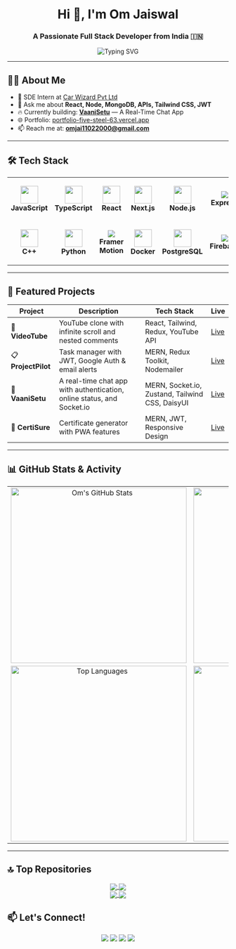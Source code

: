 <h1 align="center">Hi 👋, I'm Om Jaiswal</h1>
<h3 align="center">A Passionate Full Stack Developer from India 🇮🇳</h3>

<p align="center">
  <img src="https://readme-typing-svg.demolab.com?font=Fira+Code&duration=3000&pause=1000&center=true&width=435&lines=Full+Stack+MERN+Developer;React+%7C+Node+%7C+MongoDB+%7C+JWT;DSA+Lover+on+Leetcode;Always+learning+new+things" alt="Typing SVG" />
</p>

---

## 🧑‍💻 About Me

- 💼 SDE Intern at [Car Wizard Pvt Ltd](https://www.vahanhelp.in/)  
- 💬 Ask me about **React, Node, MongoDB, APIs, Tailwind CSS, JWT**  
- 🔥 Currently building: **[VaaniSetu](https://github.com/omjaiswal45)** — A Real-Time Chat App  
- 🌐 Portfolio: [portfolio-five-steel-63.vercel.app](https://portfolio-five-steel-63.vercel.app/)  
- 📫 Reach me at: **omjai11022000@gmail.com**

---

## 🛠️ Tech Stack

<table align="center">
  <tr>
    <td align="center" width="110" height="100">
      <img src="https://cdn.jsdelivr.net/gh/devicons/devicon/icons/javascript/javascript-original.svg" width="40"/><br/><b>JavaScript</b>
    </td>
    <td align="center" width="110" height="100">
      <img src="https://cdn.jsdelivr.net/gh/devicons/devicon/icons/typescript/typescript-original.svg" width="40"/><br/><b>TypeScript</b>
    </td>
    <td align="center" width="110" height="100">
      <img src="https://cdn.jsdelivr.net/gh/devicons/devicon/icons/react/react-original.svg" width="40"/><br/><b>React</b>
    </td>
    <td align="center" width="110" height="100">
      <img src="https://cdn.jsdelivr.net/gh/devicons/devicon/icons/nextjs/nextjs-original.svg" width="40"/><br/><b>Next.js</b>
    </td>
    <td align="center" width="110" height="100">
      <img src="https://cdn.jsdelivr.net/gh/devicons/devicon/icons/nodejs/nodejs-original.svg" width="40"/><br/><b>Node.js</b>
    </td>
    <td align="center" width="110" height="100">
      <img src="https://img.shields.io/badge/Express.js-grey?style=flat-square&logo=express&logoColor=white" /><br/><b>Express</b>
    </td>
    <td align="center" width="110" height="100">
      <img src="https://cdn.jsdelivr.net/gh/devicons/devicon/icons/mongodb/mongodb-original.svg" width="40"/><br/><b>MongoDB</b>
    </td>
    <td align="center" width="110" height="100">
      <img src="https://img.shields.io/badge/Tailwind_CSS-38B2AC?style=flat-square&logo=tailwind-css&logoColor=white" /><br/><b>Tailwind</b>
    </td>
  </tr>
  <tr>
    <td align="center" width="110" height="100">
      <img src="https://cdn.jsdelivr.net/gh/devicons/devicon/icons/cplusplus/cplusplus-original.svg" width="40"/><br/><b>C++</b>
    </td>
    <td align="center" width="110" height="100">
      <img src="https://cdn.jsdelivr.net/gh/devicons/devicon/icons/python/python-original.svg" width="40"/><br/><b>Python</b>
    </td>
    <td align="center" width="110" height="100">
      <img src="https://img.shields.io/badge/Framer_Motion-EF5CFF?style=flat-square&logo=framer&logoColor=white" /><br/><b>Framer Motion</b>
    </td>
    <td align="center" width="110" height="100">
      <img src="https://cdn.jsdelivr.net/gh/devicons/devicon/icons/docker/docker-original.svg" width="40"/><br/><b>Docker</b>
    </td>
    <td align="center" width="110" height="100">
      <img src="https://cdn.jsdelivr.net/gh/devicons/devicon/icons/postgresql/postgresql-original.svg" width="40"/><br/><b>PostgreSQL</b>
    </td>
    <td align="center" width="110" height="100">
      <img src="https://img.shields.io/badge/Firebase-ffca28?style=flat-square&logo=firebase&logoColor=black" /><br/><b>Firebase</b>
    </td>
    <td align="center" width="110" height="100">
      <img src="https://cdn.jsdelivr.net/gh/devicons/devicon/icons/github/github-original.svg" width="40"/><br/><b>GitHub</b>
    </td>
    <td align="center" width="110" height="100">
      <img src="https://img.shields.io/badge/Postman-orange?style=flat-square&logo=postman&logoColor=white" /><br/><b>Postman</b>
    </td>
  </tr>
</table>

---

## 🌟 Featured Projects

| Project | Description | Tech Stack | Live |
|--------|-------------|------------|------|
| 🎥 **VideoTube** | YouTube clone with infinite scroll and nested comments | React, Tailwind, Redux, YouTube API | [Live](https://video-tube-orpin.vercel.app/) |
| 📋 **ProjectPilot** | Task manager with JWT, Google Auth & email alerts | MERN, Redux Toolkit, Nodemailer | [Live](https://project-pilot-om-jaiswals-projects-56697ee4.vercel.app/) |
| 💬 **VaaniSetu** | A real-time chat app with authentication, online status, and Socket.io | MERN, Socket.io, Zustand, Tailwind CSS, DaisyUI | [Live](https://chat-app-qjn5.onrender.com/) |
| 📄 **CertiSure** | Certificate generator with PWA features | MERN, JWT, Responsive Design | [Live](https://certisure.vercel.app/) |

---

## 📊 GitHub Stats & Activity

<table align="center">
  <tr>
    <td align="center">
      <img src="https://github-readme-stats.vercel.app/api?username=omjaiswal45&show_icons=true&theme=radical" width="400" alt="Om's GitHub Stats" />
    </td>
    <td align="center">
      <img src="https://streak-stats.demolab.com?user=omjaiswal45&theme=radical&hide_border=true" width="400" alt="GitHub Streak" />
    </td>
  </tr>
  <tr>
    <td align="center">
      <img src="https://github-readme-stats.vercel.app/api/top-langs/?username=omjaiswal45&layout=compact&theme=radical" width="400" alt="Top Languages" />
    </td>
    <td align="center">
      <img src="https://github-readme-activity-graph.vercel.app/graph?username=omjaiswal45&theme=tokyo-night" width="400" alt="GitHub Activity Graph" />
    </td>
  </tr>
</table>

---

## 🔝 Top Repositories

<div align="center">

<a href="https://github.com/omjaiswal45/VaaniSetu" target="_blank">
  <img align="center" src="https://github-readme-stats.vercel.app/api/pin/?username=omjaiswal45&repo=VaaniSetu&theme=radical" />
</a>

<a href="https://github.com/omjaiswal45/VideoTube" target="_blank">
  <img align="center" src="https://github-readme-stats.vercel.app/api/pin/?username=omjaiswal45&repo=VideoTube&theme=radical" />
</a>

<br/>

<a href="https://github.com/omjaiswal45/ProjectPilot" target="_blank">
  <img align="center" src="https://github-readme-stats.vercel.app/api/pin/?username=omjaiswal45&repo=ProjectPilot&theme=radical" />
</a>

<a href="https://github.com/omjaiswal45/CertiSure" target="_blank">
  <img align="center" src="https://github-readme-stats.vercel.app/api/pin/?username=omjaiswal45&repo=CertiSure&theme=radical" />
</a>

</div>

## 📫 Let's Connect!

<p align="center">
  <a href="https://www.linkedin.com/in/omjaiswal45/"><img src="https://img.shields.io/badge/-LinkedIn-blue?style=flat-square&logo=linkedin"/></a>
  <a href="https://github.com/omjaiswal45"><img src="https://img.shields.io/badge/-GitHub-black?style=flat-square&logo=github"/></a>
  <a href="https://leetcode.com/u/jaiswal45/"><img src="https://img.shields.io/badge/-LeetCode-orange?style=flat-square&logo=leetcode"/></a>
  <a href="mailto:omjai11022000@gmail.com"><img src="https://img.shields.io/badge/-Gmail-red?style=flat-square&logo=gmail"/></a>
</p>


